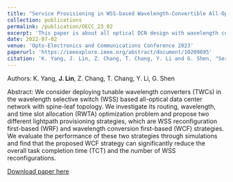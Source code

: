 ```yaml
---
title: "Service Provisioning in WSS-based Wavelength-Convertible All-Optical Spine-Leaf Data Center Networks"
collection: publications
permalink: /publication/OECC_23_02
excerpt: 'This paper is about all optical DCN design with wavelength converters and unicast services.'
date: 2022-07-02
venue: 'Opto-Electronics and Communications Conference 2023'
paperurl: 'https://ieeexplore.ieee.org/abstract/document/10209695'
citation: 'K. Yang, J. Lin, Z. Chang, T. Chang, Y. Li and G. Shen, "Service Provisioning in WSS-based Wavelength-Convertible All-Optical Spine-Leaf Data Center Networks," 2023 Opto-Electronics and Communications Conference (OECC), 2023, pp. 1-4.'
---
```


Authors: K. Yang, **J. Lin**, Z. Chang, T. Chang, Y. Li, G. Shen

Abstract: We consider deploying tunable wavelength converters (TWCs) in the wavelength selective switch (WSS) based all-optical data center network with spine-leaf topology. We investigate its routing, wavelength, and time slot allocation (RWTA) optimization problem and propose two different lightpath provisioning strategies, which are WSS reconfiguration first-based (WRF) and wavelength conversion first-based (WCF) strategies. We evaluate the performance of these two strategies through simulations and find that the proposed WCF strategy can significantly reduce the overall task completion time (TCT) and the number of WSS reconfigurations. 

[Download paper here](https://ieeexplore.ieee.org/abstract/document/10209695)
